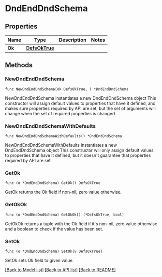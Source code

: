 # DndEndDndSchema

## Properties

Name | Type | Description | Notes
------------ | ------------- | ------------- | -------------
**Ok** | [**DefsOkTrue**](DefsOkTrue.md) |  | 

## Methods

### NewDndEndDndSchema

`func NewDndEndDndSchema(ok DefsOkTrue, ) *DndEndDndSchema`

NewDndEndDndSchema instantiates a new DndEndDndSchema object
This constructor will assign default values to properties that have it defined,
and makes sure properties required by API are set, but the set of arguments
will change when the set of required properties is changed

### NewDndEndDndSchemaWithDefaults

`func NewDndEndDndSchemaWithDefaults() *DndEndDndSchema`

NewDndEndDndSchemaWithDefaults instantiates a new DndEndDndSchema object
This constructor will only assign default values to properties that have it defined,
but it doesn't guarantee that properties required by API are set

### GetOk

`func (o *DndEndDndSchema) GetOk() DefsOkTrue`

GetOk returns the Ok field if non-nil, zero value otherwise.

### GetOkOk

`func (o *DndEndDndSchema) GetOkOk() (*DefsOkTrue, bool)`

GetOkOk returns a tuple with the Ok field if it's non-nil, zero value otherwise
and a boolean to check if the value has been set.

### SetOk

`func (o *DndEndDndSchema) SetOk(v DefsOkTrue)`

SetOk sets Ok field to given value.



[[Back to Model list]](../README.md#documentation-for-models) [[Back to API list]](../README.md#documentation-for-api-endpoints) [[Back to README]](../README.md)


